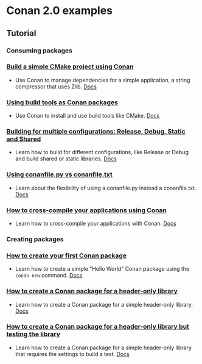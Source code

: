 # Conan 2.0 examples

## Tutorial

### Consuming packages

### [Build a simple CMake project using Conan](tutorial/consuming_packages/simple_cmake_project/)

- Use Conan to manage dependencies for a simple application, a string compressor that uses Zlib. [Docs](https://docs.conan.io/en/2.0-alpha/tutorial/consuming_packages/build_simple_cmake_project.html)

### [Using build tools as Conan packages](tutorial/consuming_packages/tool_requires/)

- Use Conan to install and use build tools like CMake. [Docs](https://docs.conan.io/en/2.0-alpha/tutorial/consuming_packages/use_tools_as_conan_packages.html)

### [Building for multiple configurations: Release, Debug, Static and Shared](tutorial/consuming_packages/different_configurations/)

- Learn how to build for different configurations, like Release or Debug and build shared or static libraries. [Docs](https://docs.conan.io/en/2.0-alpha/tutorial/consuming_packages/different_configurations.html)

### [Using conanfile.py vs conanfile.txt](tutorial/consuming_packages/conanfile_py/)

- Learn about the flexibility of using a conanfile.py instead a conanfile.txt. [Docs](https://docs.conan.io/en/2.0-alpha/tutorial/consuming_packages/the_flexibility_of_conanfile_py.html)

### [How to cross-compile your applications using Conan](tutorial/consuming_packages/cross_building/)

- Learn how to cross-compile your applications with Conan. [Docs](https://docs.conan.io/en/2.0-alpha/tutorial/consuming_packages/cross_building_with_conan.html)

### Creating packages

### [How to create your first Conan package](tutorial/creating_packages/first_package/)

- Learn how to create a simple "Hello World" Conan package using the ``conan new`` command. [Docs](https://docs.conan.io/en/2.0-alpha/tutorial/creating_packages/create_your_first_package.html)

### [How to create a Conan package for a header-only library](tutorial/creating_packages/header_only/)

- Learn how to create a Conan package for a simple header-only library. [Docs](https://docs.conan.io/en/2.0-alpha/tutorial/creating_packages/other_types_of_packages/header_only_packages.html)

### [How to create a Conan package for a header-only library but testing the library](tutorial/creating_packages/header_only_gtest/)

- Learn how to create a Conan package for a simple header-only library that requires the settings to build a test. [Docs](https://docs.conan.io/en/2.0-alpha/tutorial/creating_packages/other_types_of_packages/header_only_packages.html#header-only-library-with-tests)
